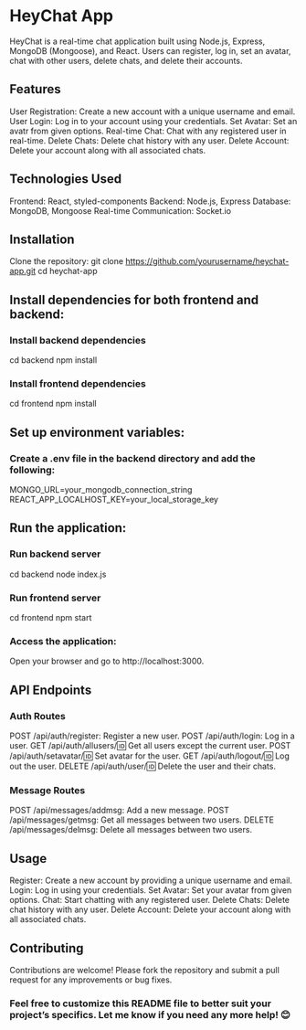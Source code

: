 # HeyChat App
HeyChat is a real-time chat application built using Node.js, Express, MongoDB (Mongoose), and React. Users can register, log in, set an avatar, chat with other users, delete chats, and delete their accounts.

## Features
User Registration: Create a new account with a unique username and email.
User Login: Log in to your account using your credentials.
Set Avatar: Set an avatr from given options.
Real-time Chat: Chat with any registered user in real-time.
Delete Chats: Delete chat history with any user.
Delete Account: Delete your account along with all associated chats.

## Technologies Used
Frontend: React, styled-components
Backend: Node.js, Express
Database: MongoDB, Mongoose
Real-time Communication: Socket.io

## Installation
Clone the repository:
git clone https://github.com/yourusername/heychat-app.git
cd heychat-app

## Install dependencies for both frontend and backend:
### Install backend dependencies
cd backend
npm install

### Install frontend dependencies
cd frontend
npm install

## Set up environment variables: 
### Create a .env file in the backend directory and add the following:
MONGO_URL=your_mongodb_connection_string
REACT_APP_LOCALHOST_KEY=your_local_storage_key

## Run the application:
### Run backend server
cd backend
node index.js

### Run frontend server
cd frontend
npm start

### Access the application: 
Open your browser and go to http://localhost:3000.

## API Endpoints
### Auth Routes
POST /api/auth/register: Register a new user.
POST /api/auth/login: Log in a user.
GET /api/auth/allusers/:id: Get all users except the current user.
POST /api/auth/setavatar/:id: Set avatar for the user.
GET /api/auth/logout/:id: Log out the user.
DELETE /api/auth/user/:id: Delete the user and their chats.

### Message Routes
POST /api/messages/addmsg: Add a new message.
POST /api/messages/getmsg: Get all messages between two users.
DELETE /api/messages/delmsg: Delete all messages between two users.

## Usage
Register: Create a new account by providing a unique username and email.
Login: Log in using your credentials.
Set Avatar: Set your avatar from given options.
Chat: Start chatting with any registered user.
Delete Chats: Delete chat history with any user.
Delete Account: Delete your account along with all associated chats.

## Contributing
Contributions are welcome! Please fork the repository and submit a pull request for any improvements or bug fixes.

### Feel free to customize this README file to better suit your project’s specifics. Let me know if you need any more help! 😊
